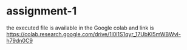 # assignment-1
the executed file is available in the Google colab and link is 
   https://colab.research.google.com/drive/1l0l1S1qyr_17UbKI5mWBWvl-h79dn0C9
